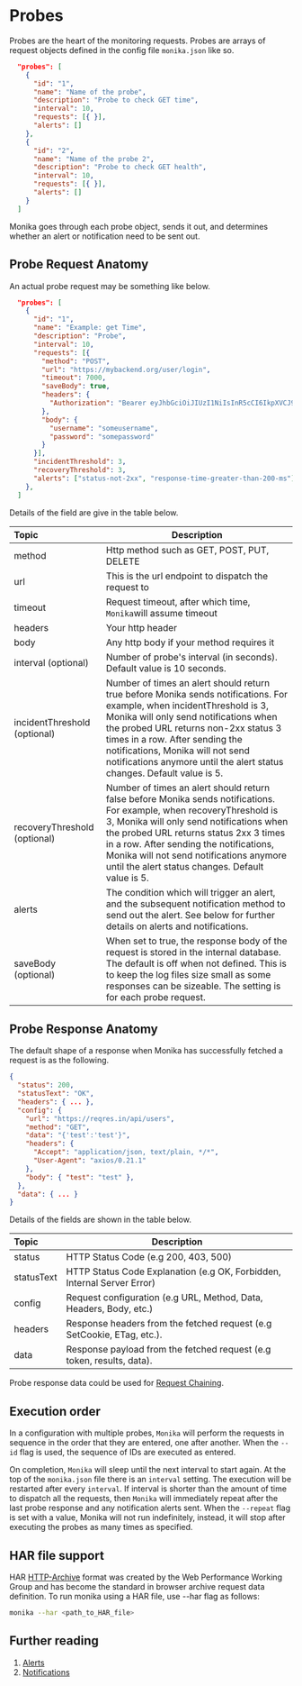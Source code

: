 # Probes

Probes are the heart of the monitoring requests. Probes are arrays of request objects defined in the config file `monika.json` like so.

```json
  "probes": [
    {
      "id": "1",
      "name": "Name of the probe",
      "description": "Probe to check GET time",
      "interval": 10,
      "requests": [{ }],
      "alerts": []
    },
    {
      "id": "2",
      "name": "Name of the probe 2",
      "description": "Probe to check GET health",
      "interval": 10,
      "requests": [{ }],
      "alerts": []
    }
  ]
```

Monika goes through each probe object, sends it out, and determines whether an alert or notification need to be sent out.

## Probe Request Anatomy

An actual probe request may be something like below.

```json
  "probes": [
    {
      "id": "1",
      "name": "Example: get Time",
      "description": "Probe",
      "interval": 10,
      "requests": [{
        "method": "POST",
        "url": "https://mybackend.org/user/login",
        "timeout": 7000,
        "saveBody": true,
        "headers": {
          "Authorization": "Bearer eyJhbGciOiJIUzI1NiIsInR5cCI6IkpXVCJ9.eyJzdWIiOiIxMjM0NTY3ODkwIiwibmFtZSI6IkhlbGxvIGZyb20gSHlwZXJqdW1wIiwiaWF0IjoxNTE2MjM5MDIyfQ.T2SbP1G39CMD4MMfkOZYGFgNIQgNkyi0sPdiFi_DfVA"
        },
        "body": {
          "username": "someusername",
          "password": "somepassword"
        }
      }],
      "incidentThreshold": 3,
      "recoveryThreshold": 3,
      "alerts": ["status-not-2xx", "response-time-greater-than-200-ms"]
    },
  ]
```

Details of the field are give in the table below.

| Topic                        | Description                                                                                                                                                                                                                                                                                                                                               |
| :--------------------------- | --------------------------------------------------------------------------------------------------------------------------------------------------------------------------------------------------------------------------------------------------------------------------------------------------------------------------------------------------------- |
| method                       | Http method such as GET, POST, PUT, DELETE                                                                                                                                                                                                                                                                                                                |
| url                          | This is the url endpoint to dispatch the request to                                                                                                                                                                                                                                                                                                       |
| timeout                      | Request timeout, after which time, `Monika`will assume timeout                                                                                                                                                                                                                                                                                            |
| headers                      | Your http header                                                                                                                                                                                                                                                                                                                                          |
| body                         | Any http body if your method requires it                                                                                                                                                                                                                                                                                                                  |
| interval (optional)          | Number of probe's interval (in seconds). Default value is 10 seconds.                                                                                                                                                                                                                                                                                     |
| incidentThreshold (optional) | Number of times an alert should return true before Monika sends notifications. For example, when incidentThreshold is 3, Monika will only send notifications when the probed URL returns non-2xx status 3 times in a row. After sending the notifications, Monika will not send notifications anymore until the alert status changes. Default value is 5. |
| recoveryThreshold (optional) | Number of times an alert should return false before Monika sends notifications. For example, when recoveryThreshold is 3, Monika will only send notifications when the probed URL returns status 2xx 3 times in a row. After sending the notifications, Monika will not send notifications anymore until the alert status changes. Default value is 5.    |
| alerts                       | The condition which will trigger an alert, and the subsequent notification method to send out the alert. See below for further details on alerts and notifications.                                                                                                                                                                                       |
| saveBody (optional)          | When set to true, the response body of the request is stored in the internal database. The default is off when not defined. This is to keep the log files size small as some responses can be sizeable. The setting is for each probe request.                                                                                                            |

## Probe Response Anatomy

The default shape of a response when Monika has successfully fetched a request is as the following.

```json
{
  "status": 200,
  "statusText": "OK",
  "headers": { ... },
  "config": {
    "url": "https://reqres.in/api/users",
    "method": "GET",
    "data": "{'test':'test'}",
    "headers": {
      "Accept": "application/json, text/plain, */*",
      "User-Agent": "axios/0.21.1"
    },
    "body": { "test": "test" },
  },
  "data": { ... }
}
```

Details of the fields are shown in the table below.

| Topic      | Description                                                             |
| :--------- | ----------------------------------------------------------------------- |
| status     | HTTP Status Code (e.g 200, 403, 500)                                    |
| statusText | HTTP Status Code Explanation (e.g OK, Forbidden, Internal Server Error) |
| config     | Request configuration (e.g URL, Method, Data, Headers, Body, etc.)      |
| headers    | Response headers from the fetched request (e.g SetCookie, ETag, etc.).  |
| data       | Response payload from the fetched request (e.g token, results, data).   |

Probe response data could be used for [Request Chaining](https://hyperjumptech.github.io/monika/guides/examples#requests-chaining).

## Execution order

In a configuration with multiple probes, `Monika` will perform the requests in sequence in the order that they are entered, one after another. When the `--id` flag is used, the sequence of IDs are executed as entered.

On completion, `Monika` will sleep until the next interval to start again. At the top of the `monika.json` file there is an `interval` setting. The execution will be restarted after every `interval`. If interval is shorter than the amount of time to dispatch all the requests, then `Monika` will immediately repeat after the last probe response and any notification alerts sent. When the `--repeat` flag is set with a value, Monika will not run indefinitely, instead, it will stop after executing the probes as many times as specified.

## HAR file support

HAR [HTTP-Archive](<https://en.wikipedia.org/wiki/HAR_(file_format)>) format was created by the Web Performance Working Group and has become the standard in browser archive request data definition. To run monika using a HAR file, use --har flag as follows:

```bash
monika --har <path_to_HAR_file>
```

## Further reading

1. [Alerts](./alerts)
2. [Notifications](./notifications)
